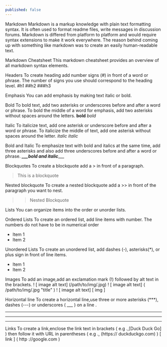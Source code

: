 ```yaml
---
published: false
---
```

Markdown
Markdown is a markup knowledge with plain text formatting syntax. It is often used to format readme files, write messages in discussion forums.
Markdown is differed from platform to platform and would require syntax extensions to make it work everywhere.
The reason behind coming up with something like markdown was to create an easily human-readable text.

Markdown Cheatsheet
This markdown cheatsheet provides an overview of all markdown syntax elements.

Headers
To create heading add number signs (#) in front of a word or phrase. The number of signs you use should correspond to the heading level.
#h1
##h2
###h3

Emphasis
You can add emphasis by making text italic or bold.

Bold
To bold text, add two asterisks or underscores before and after a word or phrase.
To bold the middle of a word for emphasis, add two asterisks without spaces around the letters.
**bold**
_bold_

Italic
To italicize text, add one asterisk or underscore before and after a word or phrase.
To italicize the middle of text, add one asterisk without spaces around the letter.
*italic*
_italic_

Bold and Italic
To emphasize text with bold and italics at the same time, add three asterisks and also add three underscores before and after a word or phrase.
***___bold and italic***___ 

Blockquotes
To create a blockquote add a > in front of a paragraph.
> This is 
> a blockquote

Nested blockquote
To create a nested blockquote add a >> in front of the paragraph you want to nest.
>> Nested
>> Blockquote

Lists
You can organize items into the order or unorder lists.

Ordered Lists
To create an ordered list, add line items with number.
The numbers do not have to be in numerical order
- Item 1
- Item 2

Unordered Lists
To create an unordered list, add dashes (-), asterisks(*), or plus sign in front of line items.
* Item 1
* Item 2

Images
To add an image,add an exclamation mark (!) followed by alt text in the brackets.
! [ image alt text] (/path/to/img/.jpg)
! [ image alt text] ( /path/to/img/.jpg "title" )
! [ image alt text] [ img ]

Horizontal line
To create a horizontal line,use three or more asterisks (***), dashes (---) or underscores ( ___ ) on a line .
***
 ---
 ________

Links
To create a link,enclose the link text in brackets ( e.g .,[Duck Duck Go] ) then follow it with URL in parentheses ( e.g ., (https:// duckduckgo.com) )
[ link ] ( http ://google.com )
##

